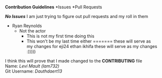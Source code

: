**Contribution Guidelines**
*Issues
*Pull Requests


***No Issues***
I am just trying to figure out pull requests and my roll in them
* Ryan Reynolds
    * Not the actor
        * This is not my first time doing this
        * This won't be my last time either 
=======
these will serve as my changes for eji24 ethan ikhifa
these will serve as my changes :)))))

I think this will prove that I made changed to the __CONTRIBUTING__ file\
Name: _Levi Mault (lam732)_\
Git Username: _Dauthdaert13_
